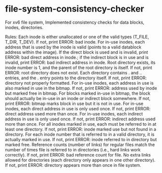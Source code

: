 # file-system-consistency-checker
For xv6 file system, Implemented consistency checks for data blocks, inodes, directories.

Rules:
Each inode is either unallocated or one of the valid types (T_FILE, T_DIR, T_DEV). If not, print ERROR: bad inode.
For in-use inodes, each address that is used by the inode is valid (points to a valid datablock address within the image). If the direct block is used and is invalid, print ERROR: bad direct address in inode.; if the indirect block is in use and is invalid, print ERROR: bad indirect address in inode.
Root directory exists, its inode number is 1, and the parent of the root directory is itself. If not, print ERROR: root directory does not exist.
Each directory contains . and .. entries, and the . entry points to the directory itself. If not, print ERROR: directory not properly formatted.
For in-use inodes, each address in use is also marked in use in the bitmap. If not, print ERROR: address used by inode but marked free in bitmap.
For blocks marked in-use in bitmap, the block should actually be in-use in an inode or indirect block somewhere. If not, print ERROR: bitmap marks block in use but it is not in use.
For in-use inodes, each direct address in use is only used once. If not, print ERROR: direct address used more than once.
For in-use inodes, each indirect address in use is only used once. If not, print ERROR: indirect address used more than once.
For all inodes marked in use, each must be referred to in at least one directory. If not, print ERROR: inode marked use but not found in a directory.
For each inode number that is referred to in a valid directory, it is actually marked in use. If not, print ERROR: inode referred to in directory but marked free.
Reference counts (number of links) for regular files match the number of times file is referred to in directories (i.e., hard links work correctly). If not, print ERROR: bad reference count for file.
No extra links allowed for directories (each directory only appears in one other directory). If not, print ERROR: directory appears more than once in file system.
